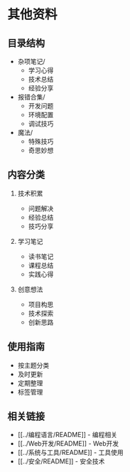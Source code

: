 # 其他资料

## 目录结构

- 杂项笔记/
  - 学习心得
  - 技术总结
  - 经验分享
- 报错合集/
  - 开发问题
  - 环境配置
  - 调试技巧
- 魔法/
  - 特殊技巧
  - 奇思妙想

## 内容分类

1. 技术积累
   - 问题解决
   - 经验总结
   - 技巧分享

2. 学习笔记
   - 读书笔记
   - 课程总结
   - 实践心得

3. 创意想法
   - 项目构思
   - 技术探索
   - 创新思路

## 使用指南

- 按主题分类
- 及时更新
- 定期整理
- 标签管理

## 相关链接

- [[../编程语言/README]] - 编程相关
- [[../Web开发/README]] - Web开发
- [[../系统与工具/README]] - 工具使用
- [[../安全/README]] - 安全技术 